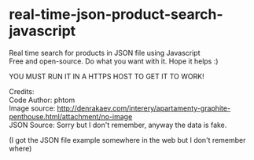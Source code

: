 # real-time-json-product-search-javascript
Real time search for products in JSON file using Javascript<br/>
Free and open-source. Do what you want with it. Hope it helps :)<br/>

YOU MUST RUN IT IN A HTTPS HOST TO GET IT TO WORK!<br/>

Credits: <br/>
Code Author: phtom<br/>
Image source: http://denrakaev.com/interery/apartamenty-graphite-penthouse.html/attachment/no-image <br/>
JSON Source: Sorry but I don't remember, anyway the data is fake.<br/>

(I got the JSON file example somewhere in the web but I don't remember where)<br/>
